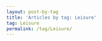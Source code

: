 ```yaml
---
layout: post-by-tag
title: 'Articles by tag: Leisure'
tag: Leisure
permalink: /tag/Leisure/
---
```

